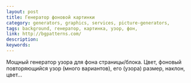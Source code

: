 ```yaml
---
layout: post
title: Генератор фоновой картинки
category: generators, graphics, services, picture-generators, 
tags: background, генератор, картинка, узор, фон, 
link: http://bgpatterns.com/
description: 
keywords: 
---
```


<p>Мощный генератор узора для фона страницы/блока. Цвет, фоновый повторяющийся узор (много вариантов), его (узора) размер, наклон, цвет...</p>
